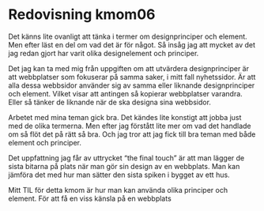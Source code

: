 ---
---
Redovisning kmom06
=========================

Det känns lite ovanligt att tänka i termer om designprinciper och element. Men efter läst en del om vad det är för något. Så insåg jag att mycket av det jag redan gjort har
varit olika designelement och principer.

Det jag kan ta med mig från uppgiften om att utvärdera designprinciper är att webbplatser som fokuserar på samma saker, i mitt fall nyhetssidor. Är att alla dessa webbsidor
använder sig av samma eller liknande designprinciper och element. Vilket visar att antingen så kopierar webbplatser varandra. Eller så tänker de liknande när de ska designa
sina webbsidor.

Arbetet med mina teman gick bra. Det kändes lite konstigt att jobba just med de olika termerna. Men efter jag förstått lite mer om vad det handlade om så flöt det på rätt så
bra. Och jag tror att jag fick till bra teman med både element och principer.

Det uppfattning jag får av uttrycket “the final touch” är att man lägger de sista bitarna på plats när man gör sin design av en webbplats. Man kan jämföra det med hur man
sätter den sista spiken i bygget av ett hus.

Mitt TIL för detta kmom är hur man kan använda olika principer och element. För att få en viss känsla på en webbplats
